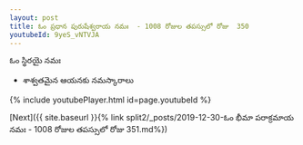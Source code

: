 ```yaml
---
layout: post
title: ఓం ప్రధాన పురుషేశ్వరాయ నమః  - 1008 రోజుల తపస్సులో రోజు  350
youtubeId: 9yeS_vNTVJA
---
```

 
 
 ఓం స్థిరయై నమః  
 
 - శాశ్వతమైన ఆయనకు నమస్కారాలు 
 
  
 
  
 
 
 
 
 
 


{% include youtubePlayer.html id=page.youtubeId %}
 
[Next]({{ site.baseurl }}{% link  split2/_posts/2019-12-30-ఓం భీమా పరాక్రమాయ నమః  - 1008 రోజుల తపస్సులో రోజు  351.md%})
 
